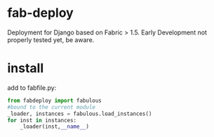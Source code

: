 fab-deploy
==========

Deployment for Django based on Fabric > 1.5. Early Development not properly tested yet, be aware.

install
=======
add to fabfile.py:
```python
from fabdeploy import fabulous
#bound to the current module
_loader, instances = fabulous.load_instances()
for inst in instances:
    _loader(inst,__name__)
```
